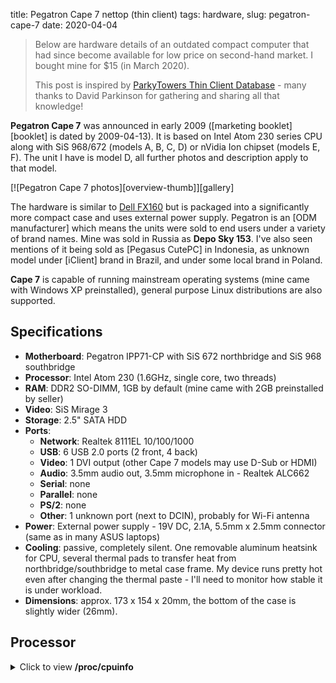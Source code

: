 title: Pegatron Cape 7 nettop (thin client)
tags: hardware,
slug: pegatron-cape-7
date: 2020-04-04

> Below are hardware details of an outdated compact computer that had since
> become available for low price on second-hand market. I bought mine for $15
> (in March 2020).
>
> This post is inspired by [ParkyTowers Thin Client
> Database](https://www.parkytowers.me.uk/thin/) - many thanks to David
> Parkinson for gathering and sharing all that knowledge!


**Pegatron Cape 7** was announced in early 2009 ([marketing booklet][booklet]
is dated by 2009-04-13). It is based on Intel Atom 230 series CPU along with
SiS 968/672 (models A, B, C, D) or nVidia Ion chipset (models E, F). The unit
I have is model D, all further photos and description apply to that model.

[![Pegatron Cape 7 photos][overview-thumb]][gallery]

The hardware is similar to [Dell
FX160](https://www.parkytowers.me.uk/thin/dell/fx160/) but is packaged into a
significantly more compact case and uses external power supply. Pegatron is an
[ODM manufacturer] which means the units were sold to end users under a
variety of brand names. Mine was sold in Russia as **Depo Sky 153**. I've also
seen mentions of it being sold as [Pegasus CutePC] in Indonesia, as unknown
model under [iClient] brand in Brazil, and under some local brand in Poland.

**Cape 7** is capable of running mainstream operating systems (mine came with
Windows XP preinstalled), general purpose Linux distributions are also
supported.


## Specifications

- **Motherboard**: Pegatron IPP71-CP with SiS 672 northbridge and SiS 968 southbridge
- **Processor**: Intel Atom 230 (1.6GHz, single core, two threads)
- **RAM**: DDR2 SO-DIMM, 1GB by default (mine came with 2GB preinstalled by seller)
- **Video**: SiS Mirage 3
- **Storage**: 2.5" SATA HDD
- **Ports**:
    - **Network**: Realtek 8111EL 10/100/1000
    - **USB**: 6 USB 2.0 ports (2 front, 4 back)
    - **Video**: 1 DVI output (other Cape 7 models may use D-Sub or HDMI)
    - **Audio**: 3.5mm audio out, 3.5mm microphone in - Realtek ALC662
    - **Serial**: none
    - **Parallel**: none
    - **PS/2**: none
    - **Other**: 1 unknown port (next to DCIN), probably for Wi-Fi antenna
- **Power**: External power supply - 19V DC, 2.1A, 5.5mm x 2.5mm connector
  (same as in many ASUS laptops)
- **Cooling**: passive, completely silent. One removable aluminum heatsink for
  CPU, several thermal pads to transfer heat from northbridge/southbridge to
  metal case frame. My device runs pretty hot even after changing the thermal
  paste - I'll need to monitor how stable it is under workload.
- **Dimensions**: approx. 173 x 154 x 20mm, the bottom of the case is
  slightly wider (26mm).


## Processor

<details>
<summary>Click to view <strong>/proc/cpuinfo</strong></summary>
```
processor	: 0
vendor_id	: GenuineIntel
cpu family	: 6
model		: 28
model name	: Intel(R) Atom(TM) CPU  230   @ 1.60GHz
stepping	: 2
microcode	: 0x218
cpu MHz		: 1599.527
cache size	: 512 KB
physical id	: 0
siblings	: 2
core id		: 0
cpu cores	: 1
apicid		: 0
initial apicid	: 0
fpu		: yes
fpu_exception	: yes
cpuid level	: 10
wp		: yes
flags		: fpu vme de pse tsc msr pae mce cx8 apic sep mtrr pge mca cmov
pat clflush dts acpi mmx fxsr sse sse2 ss ht tm pbe syscall nx lm constant_tsc
arch_perfmon pebs bts nopl cpuid aperfmperf pni dtes64 monitor ds_cpl tm2
ssse3 cx16 xtpr pdcm movbe lahf_lm dtherm
bugs		:
bogomips	: 3199.05
clflush size	: 64
cache_alignment	: 64
address sizes	: 32 bits physical, 48 bits virtual
power management:

processor	: 1
vendor_id	: GenuineIntel
cpu family	: 6
model		: 28
model name	: Intel(R) Atom(TM) CPU  230   @ 1.60GHz
stepping	: 2
microcode	: 0x218
cpu MHz		: 1599.365
cache size	: 512 KB
physical id	: 0
siblings	: 2
core id		: 0
cpu cores	: 1
apicid		: 1
initial apicid	: 1
fpu		: yes
fpu_exception	: yes
cpuid level	: 10
wp		: yes
flags		: fpu vme de pse tsc msr pae mce cx8 apic sep mtrr pge mca cmov
pat clflush dts acpi mmx fxsr sse sse2 ss ht tm pbe syscall nx lm constant_tsc
arch_perfmon pebs bts nopl cpuid aperfmperf pni dtes64 monitor ds_cpl tm2
ssse3 cx16 xtpr pdcm movbe lahf_lm dtherm
bugs		:
bogomips	: 3199.05
clflush size	: 64
cache_alignment	: 64
address sizes	: 32 bits physical, 48 bits virtual
power management:
```
</details>


## PCI

<details>
<summary>Click to view <strong>lspci -nn</strong></summary>
```
00:00.0 Host bridge [0600]: Silicon Integrated Systems [SiS] 671MX [1039:0671]
00:01.0 PCI bridge [0604]: Silicon Integrated Systems [SiS] AGP Port (virtual PCI-to-PCI bridge) [1039:0003]
00:02.0 ISA bridge [0601]: Silicon Integrated Systems [SiS] SiS968 [MuTIOL Media IO] [1039:0968] (rev 01)
00:02.5 IDE interface [0101]: Silicon Integrated Systems [SiS] 5513 IDE Controller [1039:5513] (rev 01)
00:03.0 USB controller [0c03]: Silicon Integrated Systems [SiS] USB 1.1 Controller [1039:7001] (rev 0f)
00:03.1 USB controller [0c03]: Silicon Integrated Systems [SiS] USB 1.1 Controller [1039:7001] (rev 0f)
00:03.3 USB controller [0c03]: Silicon Integrated Systems [SiS] USB 2.0 Controller [1039:7002]
00:05.0 IDE interface [0101]: Silicon Integrated Systems [SiS] SATA Controller / IDE mode [1039:1183] (rev 03)
00:06.0 PCI bridge [0604]: Silicon Integrated Systems [SiS] PCI-to-PCI bridge [1039:000a]
00:0f.0 Audio device [0403]: Silicon Integrated Systems [SiS] Azalia Audio Controller [1039:7502]
00:1f.0 PCI bridge [0604]: Silicon Integrated Systems [SiS] PCI-to-PCI bridge [1039:0004]
01:00.0 VGA compatible controller [0300]: Silicon Integrated Systems [SiS] 771/671 PCIE VGA Display Adapter [1039:6351] (rev 10)
02:00.0 Ethernet controller [0200]: Realtek Semiconductor Co., Ltd. RTL8111/8168/8411 PCI Express Gigabit Ethernet Controller [10ec:8168] (rev 03)
```
</details>


## Disassembly

The case can be opened without any tools. All visible screws are holding
internal components, not the cover. Bottom corners of the cover are easy to
get a grip of - pull gently on those and expand the opening until plastic
locks click open one by one.


## Expansion

**RAM**: The unit accepts a single DDR2 SO-DIMM. Default module can be easily
replaced with a larger one. I did not test with 4GB (DDR2 SO-DIMM of that size
is expensive!), but I've seen multiple reports of 2GB working fine. My unit
uses Kingston KVR800D2S6/2G module.

**Storage**: Cape 7 provides conventional SATA slot with enough space to fit a
laptop HDD or SATA SSD. Using SSD might not provide the expected performance
benefit because SATA bus appears to be limited at 300 Mbps (37.6 MB/s) -
numbers are from block diagram (page 15 of the [booklet]).


## BIOS

BIOS is a standard AMI BIOS. Pressing **Del** at startup opens setup screen,
**F8** shows a shorter boot menu to select a device for one-off boot.

BIOS supports booting from USB devices and network boot. There are also
several configurable options for power management:

- Power On by PCI Devices
- Power On by RTC Alarm
- Restore on AC Power Loss

See also: [screenshots from BIOS setup][bios].


## Pictures

See [the gallery][gallery] or download individual images in high resolution:


- [Nettop overview - standing][outlook]
- [Nettop overview - lying][overview]
- [Front panel][front]
- [Back panel][back]
- [Open case][open]
- [Motherboard (front)][motherboard-front]
- [Motherboard (back)][motherboard-back]
- [Empty case (inside)][case]


<!-- internal links -->
[booklet]: {static}/resources/pegatron/booklet.pdf
[gallery]: {filename}/pages/pegatron-photos.md "More photos of Pegatron Cape 7"
[bios]: {filename}/pages/pegatron-bios.md
[overview-thumb]: {static}/resources/pegatron/thumb/0-overview.jpg
[overview]: {static}/resources/pegatron/img/0-overview.jpg
[outlook]: {static}/resources/pegatron/img/1-outlook.jpg
[front]: {static}/resources/pegatron/img/2-front.jpg
[back]: {static}/resources/pegatron/img/3-back.jpg
[open]: {static}/resources/pegatron/img/4-open.jpg
[motherboard-front]: {static}/resources/pegatron/img/5-motherboard-front.jpg
[motherboard-back]: {static}/resources/pegatron/img/6-motherboard-back.jpg
[case]: {static}/resources/pegatron/img/7-case.jpg

<!-- external links -->
[ODM manufacturer]: https://en.wikipedia.org/wiki/Original_design_manufacturer
[iClient]: https://produto.mercadolivre.com.br/MLB-1283040839-thin-cliente-intel-atom-memoria-ram-2gb-ddr2hd-160gb-c-w-_JM
[Pegasus CutePC]: https://forums.vrzone.com/singapore-marketplace-garage-sales/487593-wts-pegatron-cape-7-mini-net-pc-brand-new.html
